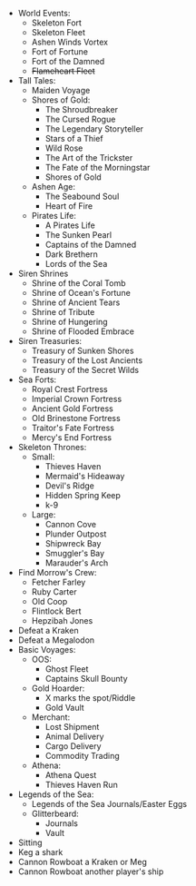
- World Events:
    - Skeleton Fort
    - Skeleton Fleet
    - Ashen Winds Vortex
    - Fort of Fortune
    - Fort of the Damned
    - ~~Flameheart Fleet~~
- Tall Tales:
    - Maiden Voyage
    - Shores of Gold:
        - The Shroudbreaker
        - The Cursed Rogue
        - The Legendary Storyteller
        - Stars of a Thief
        - Wild Rose
        - The Art of the Trickster
        - The Fate of the Morningstar
        - Shores of Gold
    - Ashen Age:
        - The Seabound Soul
        - Heart of Fire
    - Pirates Life:
        - A Pirates Life
        - The Sunken Pearl
        - Captains of the Damned
        - Dark Brethern
        - Lords of the Sea
- Siren Shrines
    - Shrine of the Coral Tomb
    - Shrine of Ocean's Fortune
    - Shrine of Ancient Tears 
    - Shrine of Tribute
    - Shrine of Hungering
    - Shrine of Flooded Embrace
- Siren Treasuries:
    - Treasury of Sunken Shores
    - Treasury of the Lost Ancients
    - Treasury of the Secret Wilds
- Sea Forts:
    - Royal Crest Fortress
    - Imperial Crown Fortress
    - Ancient Gold Fortress
    - Old Brinestone Fortress
    - Traitor's Fate Fortress
    - Mercy's End Fortress
- Skeleton Thrones:
    - Small:
        - Thieves Haven
        - Mermaid's Hideaway
        - Devil's Ridge
        - Hidden Spring Keep
        - k-9
    - Large:
        - Cannon Cove
        - Plunder Outpost
        - Shipwreck Bay
        - Smuggler's Bay
        - Marauder's Arch
- Find Morrow's Crew:
    - Fetcher Farley
    - Ruby Carter
    - Old Coop
    - Flintlock Bert
    - Hepzibah Jones
- Defeat a Kraken
- Defeat a Megalodon 
- Basic Voyages:
    - OOS:
        - Ghost Fleet
        - Captains Skull Bounty
    - Gold Hoarder:
        - X marks the spot/Riddle
        - Gold Vault
    - Merchant:
        - Lost Shipment 
        - Animal Delivery
        - Cargo Delivery
        - Commodity Trading
    - Athena:
        - Athena Quest
        - Thieves Haven Run
- Legends of the Sea:
    - Legends of the Sea Journals/Easter Eggs
    - Glitterbeard:
        - Journals
        - Vault
- Sitting
- Keg a shark
- Cannon Rowboat a Kraken or Meg
- Cannon Rowboat another player's ship